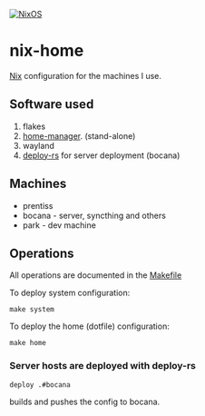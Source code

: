 [![NixOS](https://img.shields.io/badge/NixOS-unstable-blue.svg?style=flat-square&logo=NixOS&logoColor=white)](https://nixos.org)

# nix-home

[Nix](https://nixos.org) configuration for the machines I use.

## Software used

1. flakes
2. [home-manager](https://github.com/nix-community/home-manager). (stand-alone)
3. wayland
4. [deploy-rs](https://github.com/serokell/deploy-rs) for server deployment (bocana)

## Machines

* prentiss
* bocana - server, syncthing and others
* park - dev machine

## Operations

All operations are documented in the [Makefile](./Makefile)

To deploy system configuration:

```
make system
```

To deploy the home (dotfile) configuration:

```
make home
```

### Server hosts are deployed with deploy-rs

```
deploy .#bocana
```

builds and pushes the config to bocana.
